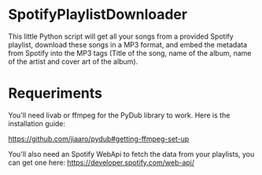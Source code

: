 
# SpotifyPlaylistDownloader

This little Python script will get all your songs from a provided Spotify playlist, download these songs in a MP3 format, and embed the metadata from Spotify into the MP3 tags (Title of the song, name of the album, name of the artist and cover art of the album).


# Requeriments

You'll need livab or ffmpeg for the PyDub library to work. Here is the installation guide:

https://github.com/jiaaro/pydub#getting-ffmpeg-set-up

You'll also need an Spotify WebApi to fetch the data from your playlists, you can get one here: https://developer.spotify.com/web-api/

